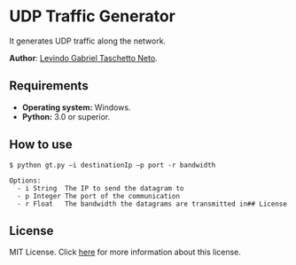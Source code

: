 # UDP Traffic Generator

It generates UDP traffic along the network.

__Author__: [Levindo Gabriel Taschetto Neto](http://levindoneto.github.io/).

## Requirements

* __Operating system:__ Windows.
* __Python:__ 3.0 or superior.

## How to use

```terminal
$ python gt.py –i destinationIp –p port -r bandwidth

Options:
  - i String  The IP to send the datagram to
  - p Integer The port of the communication
  - r Float   The bandwidth the datagrams are transmitted in## License
```

## License

MIT License. Click [here](LICENSE.md) for more information about this license.